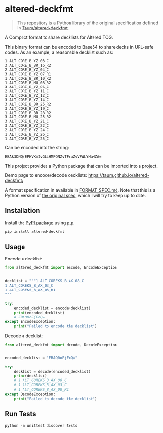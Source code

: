 # altered-deckfmt

> This repository is a Python library of the original specification defined in [Taum/altered-deckfmt](https://github.com/Taum/altered-deckfmt).

A Compact format to share decklists for Altered TCG.

This binary format can be encoded to Base64 to share decks in URL-safe codes. As an example, a reasonable decklist such as:

```
1 ALT_CORE_B_YZ_03_C
3 ALT_CORE_B_BR_16_R2
2 ALT_CORE_B_YZ_04_C
3 ALT_CORE_B_YZ_07_R1
1 ALT_CORE_B_BR_10_R2
1 ALT_CORE_B_MU_08_R2
3 ALT_CORE_B_YZ_06_C
2 ALT_CORE_B_YZ_11_C
1 ALT_CORE_B_YZ_12_C
3 ALT_CORE_B_YZ_14_C
3 ALT_CORE_B_BR_25_R2
3 ALT_CORE_B_YZ_19_C
1 ALT_CORE_B_BR_28_R2
3 ALT_CORE_B_MU_25_R2
3 ALT_CORE_B_YZ_21_C
3 ALT_CORE_B_YZ_22_C
2 ALT_CORE_B_YZ_24_C
1 ALT_CORE_B_YZ_26_C
1 ALT_CORE_B_YZ_25_C
```

Can be encoded into the string:
```
EBAk3DNQrEPHVKmIvGLLHMPONZvTFcuZvVPWLYHaHZA=
```

This project provides a Python package that can be imported into a project.

Demo page to encode/decode decklists: https://taum.github.io/altered-deckfmt/

A format specification in available in [FORMAT_SPEC.md](FORMAT_SPEC.md). Note that this is a Python version of [the original spec](https://github.com/Taum/altered-deckfmt/blob/main/FORMAT_SPEC.md), which I will try to keep up to date.

## Installation

Install the [PyPI package](https://pypi.org/project/altered-deckfmt/) using `pip`.
```bash
pip install altered-deckfmt
```

## Usage

Encode a decklist:

```python
from altered_deckfmt import encode, EncodeException


decklist = """1 ALT_COREKS_B_AX_08_C
1 ALT_COREKS_B_AX_03_C
1 ALT_COREKS_B_AX_08_R1
"""

try:
    encoded_decklist = encode(decklist)
    print(encoded_decklist)
    # EBAQ0oEjEoQ=
except EncodeException:
    print("Failed to encode the decklist")
```

Decode a decklist:

```python
from altered_deckfmt import decode, DecodeException


encoded_decklist = "EBAQ0oEjEoQ="

try:
    decklist = decode(encoded_decklist)
    print(decklist)
    # 1 ALT_COREKS_B_AX_08_C
    # 1 ALT_COREKS_B_AX_03_C
    # 1 ALT_COREKS_B_AX_08_R1
except DecodeException:
    print("Failed to decode the decklist")
```


##  Run Tests

```
python -m unittest discover tests
```